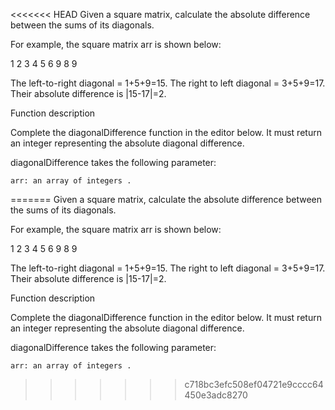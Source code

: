 <<<<<<< HEAD
Given a square matrix, calculate the absolute difference between the sums of its diagonals.

For example, the square matrix arr is shown below:

1 2 3
4 5 6
9 8 9  

The left-to-right diagonal = 1+5+9=15. The right to left diagonal = 3+5+9=17. Their absolute difference is |15-17|=2.

Function description

Complete the diagonalDifference function in the editor below. It must return an integer representing the absolute diagonal difference.

diagonalDifference takes the following parameter:

    arr: an array of integers .
=======
Given a square matrix, calculate the absolute difference between the sums of its diagonals.

For example, the square matrix arr is shown below:

1 2 3
4 5 6
9 8 9  

The left-to-right diagonal = 1+5+9=15. The right to left diagonal = 3+5+9=17. Their absolute difference is |15-17|=2.

Function description

Complete the diagonalDifference function in the editor below. It must return an integer representing the absolute diagonal difference.

diagonalDifference takes the following parameter:

    arr: an array of integers .
>>>>>>> c718bc3efc508ef04721e9cccc64450e3adc8270
